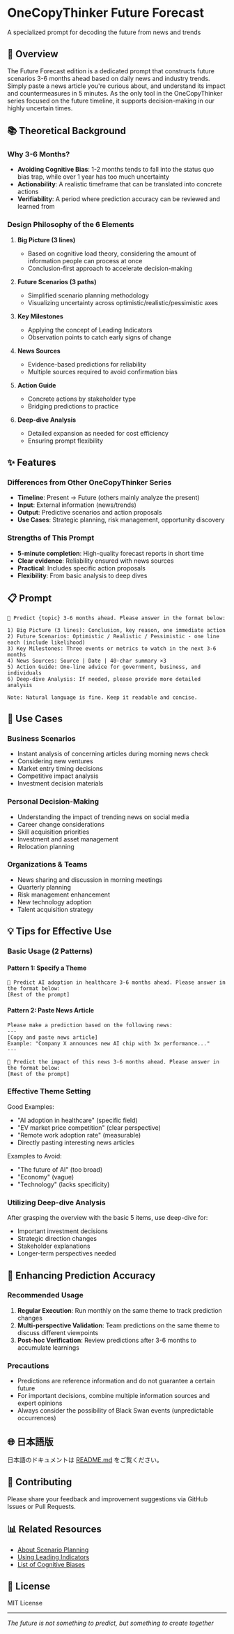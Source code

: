 # OneCopyThinker Future Forecast

A specialized prompt for decoding the future from news and trends

## 🔮 Overview

The Future Forecast edition is a dedicated prompt that constructs future scenarios 3-6 months ahead based on daily news and industry trends. Simply paste a news article you're curious about, and understand its impact and countermeasures in 5 minutes. As the only tool in the OneCopyThinker series focused on the future timeline, it supports decision-making in our highly uncertain times.

## 📚 Theoretical Background

### Why 3-6 Months?
- **Avoiding Cognitive Bias**: 1-2 months tends to fall into the status quo bias trap, while over 1 year has too much uncertainty
- **Actionability**: A realistic timeframe that can be translated into concrete actions
- **Verifiability**: A period where prediction accuracy can be reviewed and learned from

### Design Philosophy of the 6 Elements

1. **Big Picture (3 lines)**
   - Based on cognitive load theory, considering the amount of information people can process at once
   - Conclusion-first approach to accelerate decision-making

2. **Future Scenarios (3 paths)**
   - Simplified scenario planning methodology
   - Visualizing uncertainty across optimistic/realistic/pessimistic axes

3. **Key Milestones**
   - Applying the concept of Leading Indicators
   - Observation points to catch early signs of change

4. **News Sources**
   - Evidence-based predictions for reliability
   - Multiple sources required to avoid confirmation bias

5. **Action Guide**
   - Concrete actions by stakeholder type
   - Bridging predictions to practice

6. **Deep-dive Analysis**
   - Detailed expansion as needed for cost efficiency
   - Ensuring prompt flexibility

## ✨ Features

### Differences from Other OneCopyThinker Series
- **Timeline**: Present → Future (others mainly analyze the present)
- **Input**: External information (news/trends)
- **Output**: Predictive scenarios and action proposals
- **Use Cases**: Strategic planning, risk management, opportunity discovery

### Strengths of This Prompt
- **5-minute completion**: High-quality forecast reports in short time
- **Clear evidence**: Reliability ensured with news sources
- **Practical**: Includes specific action proposals
- **Flexibility**: From basic analysis to deep dives

## 📋 Prompt

```text
🔮 Predict {topic} 3-6 months ahead. Please answer in the format below:

1) Big Picture (3 lines): Conclusion, key reason, one immediate action
2) Future Scenarios: Optimistic / Realistic / Pessimistic - one line each (include likelihood)
3) Key Milestones: Three events or metrics to watch in the next 3-6 months
4) News Sources: Source | Date | 40-char summary ×3
5) Action Guide: One-line advice for government, business, and individuals
6) Deep-dive Analysis: If needed, please provide more detailed analysis

Note: Natural language is fine. Keep it readable and concise.
```

## 🎯 Use Cases

### Business Scenarios
- Instant analysis of concerning articles during morning news check
- Considering new ventures
- Market entry timing decisions
- Competitive impact analysis
- Investment decision materials

### Personal Decision-Making
- Understanding the impact of trending news on social media
- Career change considerations
- Skill acquisition priorities
- Investment and asset management
- Relocation planning

### Organizations & Teams
- News sharing and discussion in morning meetings
- Quarterly planning
- Risk management enhancement
- New technology adoption
- Talent acquisition strategy

## 💡 Tips for Effective Use

### Basic Usage (2 Patterns)

#### Pattern 1: Specify a Theme
```
🔮 Predict AI adoption in healthcare 3-6 months ahead. Please answer in the format below:
[Rest of the prompt]
```

#### Pattern 2: Paste News Article
```
Please make a prediction based on the following news:
---
[Copy and paste news article]
Example: "Company X announces new AI chip with 3x performance..."
---

🔮 Predict the impact of this news 3-6 months ahead. Please answer in the format below:
[Rest of the prompt]
```

### Effective Theme Setting
Good Examples:
- "AI adoption in healthcare" (specific field)
- "EV market price competition" (clear perspective)
- "Remote work adoption rate" (measurable)
- Directly pasting interesting news articles

Examples to Avoid:
- "The future of AI" (too broad)
- "Economy" (vague)
- "Technology" (lacks specificity)

### Utilizing Deep-dive Analysis
After grasping the overview with the basic 5 items, use deep-dive for:
- Important investment decisions
- Strategic direction changes
- Stakeholder explanations
- Longer-term perspectives needed

## 🔬 Enhancing Prediction Accuracy

### Recommended Usage
1. **Regular Execution**: Run monthly on the same theme to track prediction changes
2. **Multi-perspective Validation**: Team predictions on the same theme to discuss different viewpoints
3. **Post-hoc Verification**: Review predictions after 3-6 months to accumulate learnings

### Precautions
- Predictions are reference information and do not guarantee a certain future
- For important decisions, combine multiple information sources and expert opinions
- Always consider the possibility of Black Swan events (unpredictable occurrences)

## 🌐 日本語版
日本語のドキュメントは [README.md](README.md) をご覧ください。

## 🤝 Contributing
Please share your feedback and improvement suggestions via GitHub Issues or Pull Requests.

## 📊 Related Resources
- [About Scenario Planning](https://en.wikipedia.org/wiki/Scenario_planning)
- [Using Leading Indicators](https://en.wikipedia.org/wiki/Economic_indicator#Leading_indicators)
- [List of Cognitive Biases](https://en.wikipedia.org/wiki/List_of_cognitive_biases)

## 📝 License
MIT License

---
*The future is not something to predict, but something to create together*
